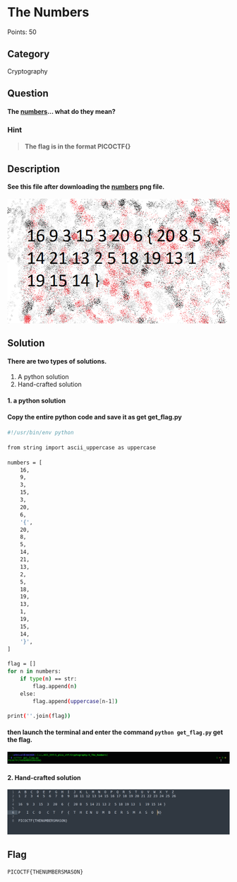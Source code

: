 # The Numbers
Points: 50

## Category
Cryptography

## Question
#### The [numbers](https://jupiter.challenges.picoctf.org/static/f209a32253affb6f547a585649ba4fda/the_numbers.png)... what do they mean?

### Hint
>#### The flag is in the format PICOCTF{}


## Description
#### See this file after downloading the [numbers](https://jupiter.challenges.picoctf.org/static/f209a32253affb6f547a585649ba4fda/the_numbers.png) png file. 

![flag](the_numbers.png)

 
## Solution
#### There are two types of solutions.
1. A python solution
2. Hand-crafted solution 
#### 1. a python solution
#### Copy the entire python code and save it as get get_flag.py 
```bash
#!/usr/bin/env python

from string import ascii_uppercase as uppercase

numbers = [
	16, 
	9, 
	3, 
	15, 
	3, 
	20, 
	6, 
	'{', 
	20, 
	8, 
	5, 
	14, 
	21, 
	13, 
	2, 
	5, 
	18, 
	19, 
	13, 
	1, 
	19, 
	15, 
	14, 
	'}',
]

flag = []
for n in numbers:
	if type(n) == str:
		flag.append(n)
	else:	
		flag.append(uppercase[n-1])

print(''.join(flag))		

```
#### then launch the terminal and enter the command `python get_flag.py` get the flag.
![flag](01.png)

#### 2. Hand-crafted solution
![flag](02.png)



## Flag
`PICOCTF{THENUMBERSMASON}`
